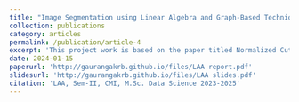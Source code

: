 ```yaml
---
title: "Image Segmentation using Linear Algebra and Graph-Based Techniques"
collection: publications
category: articles
permalink: /publication/article-4
excerpt: 'This project work is based on the paper titled Normalized Cuts and Image Segmentation, authored by Jianbo Shi and Jitendra Malik published in IEEE Transactions on Pattern Analysis and Machine Intelligence, VOL.22, NO.8, August 2000 -- as a part of our Numerical Linear Algebra Course in II semester of M.Sc. Data Science @ CMI'
date: 2024-01-15
paperurl: 'http://gaurangakrb.github.io/files/LAA report.pdf'
slidesurl: 'http://gaurangakrb.github.io/files/LAA slides.pdf'
citation: 'LAA, Sem-II, CMI, M.Sc. Data Science 2023-2025'
---
```

